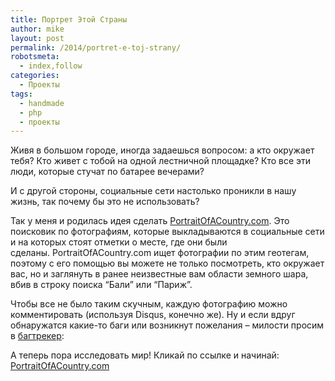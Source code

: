 ```yaml
---
title: Портрет Этой Страны
author: mike
layout: post
permalink: /2014/portret-e-toj-strany/
robotsmeta:
  - index,follow
categories:
  - Проекты
tags:
  - handmade
  - php
  - проекты
---
```

Живя в большом городе, иногда задаешься вопросом: а кто окружает тебя? Кто живет с тобой на одной лестничной площадке? Кто все эти люди, которые стучат по батарее вечерами?

И с другой стороны, социальные сети настолько проникли в нашу жизнь, так почему бы это не использовать?

Так у меня и родилась идея сделать <a href="http://PortraitOfACountry.com" target="_blank">PortraitOfACountry.com</a>. Это поисковик по фотографиям, которые выкладываются в социальные сети и на которых стоят отметки о месте, где они были сделаны. PortraitOfACountry.com ищет фотографии по этим геотегам, поэтому с его помощью вы можете не только посмотреть, кто окружает вас, но и заглянуть в ранее неизвестные вам области земного шара, вбив в строку поиска &#8220;Бали&#8221; или &#8220;Париж&#8221;.

Чтобы все не было таким скучным, каждую фотографию можно комментировать (используя Disqus, конечно же). Ну и если вдруг обнаружатся какие-то баги или возникнут пожелания &#8211; милости просим в <a href="https://bitbucket.org/yetanothermike/portaitofacountry/issues" target="_blank">багтрекер</a>:

А теперь пора исследовать мир! Кликай по ссылке и начинай: <a href="http://PortraitOfACountry.com" target="_blank">PortraitOfACountry.com</a>
